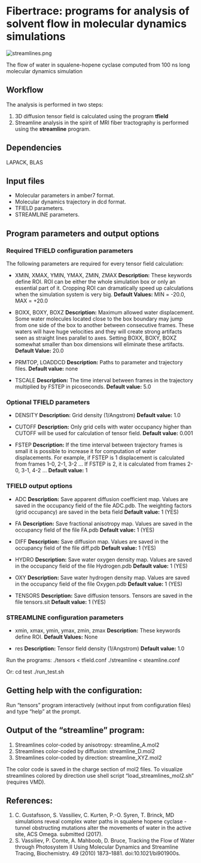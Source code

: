 ﻿# Fibertrace: programs for analysis of solvent flow in molecular dynamics simulations

![streamlines.png](https://bitbucket.org/repo/qExpaGG/images/3181802118-streamlines.png)

The flow of water in squalene-hopene cyclase computed from 100 ns long molecular dynamics simulation

## Workflow

The analysis is performed in two steps:

1.  3D diffusion tensor field is calculated using the program **tfield**
2.  Streamline analysis in the spirit of MRI fiber tractography is performed using the **streamline** program.

## Dependencies

LAPACK, BLAS

## Input files

-   Molecular parameters in amber7 format.
-   Molecular dynamics trajectory in dcd format.
-   TFIELD parameters.
-   STREAMLINE parameters.

## Program parameters and output options
### Required TFIELD configuration parameters
The following parameters are required for every tensor field calculation:

-   XMIN, XMAX, YMIN, YMAX, ZMIN, ZMAX
    **Description:** These keywords define ROI. ROI can be either the whole simulation box or only an essential part of it. Cropping ROI can dramatically speed up calculations when the simulation system is very big.
    **Default Values:** MIN = -20.0, MAX = +20.0

-   BOXX, BOXY, BOXZ
    **Description:** Maximum allowed water displacement. Some water molecules located close to the box boundary may jump from one side of the box to another between consecutive frames. These waters will have huge velocities and they will create strong artifacts seen as straight lines parallel to axes. Setting BOXX, BOXY, BOXZ somewhat smaller than box dimensions will eliminate these artifacts.
    **Default Value:** 20.0

-   PRMTOP, LOADDCD
    **Description:** Paths to parameter and trajectory files.
    **Default value:** none

-   TSCALE
    **Description:** The time interval between frames in the trajectory multiplied by FSTEP in picoseconds.
    **Default value:** 5.0


### Optional TFIELD parameters

-   DENSITY
    **Description:** Grid density (1/Angstrom)
    **Default value:** 1.0

-   CUTOFF
    **Description:** Only grid cells with water occupancy higher than CUTOFF will be used for calculation of tensor field.
    **Default value:** 0.001

-   FSTEP
    **Description:** If the time interval between trajectory frames is small it is possible to increase it for computation of water displacements. For example, if FSTEP is 1 displacement is calculated from frames 1-0, 2-1, 3-2 … If FSTEP is 2, it is calculated from frames 2-0, 3-1, 4-2 …
    **Default value:** 1

### TFIELD output options

-   ADC
    **Description:** Save apparent diffusion coefficient map. Values are saved in the occupancy field of the file ADC.pdb. The weighting factors (grid occupancy) are saved in the beta field
    **Default value:** 1 (YES)

-   FA
    **Description:** Save fractional anisotropy map. Values are saved in the occupancy field of the file FA.pdb
    **Default value:** 1 (YES)

-   DIFF
    **Description:** Save diffusion map. Values are saved in the occupancy field of the file diff.pdb
    **Default value:** 1 (YES)

-   HYDRO
    **Description:** Save water oxygen density map. Values are saved in the occupancy field of the file Hydrogen.pdb
    **Default value:** 1 (YES)

-   OXY
    **Description:** Save water hydrogen density map. Values are saved in the occupancy field of the file Oxygen.pdb
    **Default value:** 1 (YES)

-   TENSORS
    **Description:** Save diffusion tensors. Tensors are saved in the file tensors.sit
    **Default value:** 1 (YES)

### STREAMLINE configuration parameters
-   xmin, xmax, ymin, ymax, zmin, zmax
    **Description:** These keywords define ROI.
    **Default Values:** None

-   res
    **Description:** Tensor field density (1/Angstrom)
    **Default value:** 1.0

Run the programs:
./tensors < tfield.conf
./streamline < steamline.conf

Or:
cd test
./run_test.sh

## Getting help with the configuration:

Run “tensors” program interactively (without input from configuration files) and type “help” at the prompt.

## Output of the “streamline” program:

1.  Streamlines color-coded by anisotropy: streamline_A.mol2
2.  Streamlines color-coded by diffusion: streamline_D.mol2
3.  Streamlines color-coded by direction: streamline_XYZ.mol2

The color code is saved in the charge section of mol2 files. To visualize streamlines colored by direction use shell script “load\_streamlines\_mol2.sh” (requires VMD).

## References:

1.  C. Gustafsson, S. Vassiliev, C. Kurten, P.-O. Syren, T. Brinck, MD simulations reveal complex water paths in squalene hopene cyclase - tunnel obstructing mutations alter the movements of water in the active site, ACS Omega. submitted (2017).
2.  S. Vassiliev, P. Comte, A. Mahboob, D. Bruce, Tracking the Flow of Water through Photosystem II Using Molecular Dynamics and Streamline Tracing, Biochemistry. 49 (2010) 1873–1881. doi:10.1021/bi901900s.
